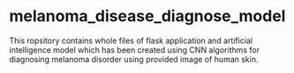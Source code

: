 # melanoma_disease_diagnose_model
This ropsitory contains whole files of flask application and artificial intelligence model which has been created using CNN algorithms for diagnosing melanoma disorder using provided image of human skin.
